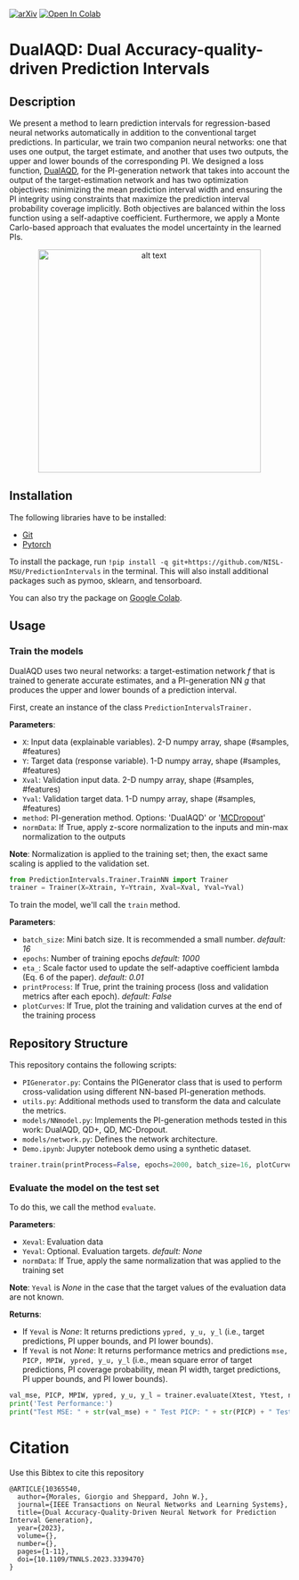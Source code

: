[![arXiv](https://img.shields.io/badge/arXiv-2212.06370-b31b1b.svg)](https://arxiv.org/abs/2212.06370)
[![Open In Colab](https://colab.research.google.com/assets/colab-badge.svg)](https://colab.research.google.com/github/NISL-MSU/PredictionIntervals/blob/master/DualAQD_PredictionIntervals.ipynb)

# DualAQD: Dual Accuracy-quality-driven Prediction Intervals

## Description

We present a method to learn prediction intervals for regression-based neural networks automatically in addition to the conventional target predictions.
In particular, we train two companion neural networks: one that uses one output, the target estimate, and another that uses two outputs, the upper and lower bounds of the corresponding PI.
We designed a loss function, [DualAQD](https://arxiv.org/abs/2212.06370), for the PI-generation network that takes into account the output of the target-estimation network and has two optimization objectives: minimizing the mean prediction interval width and ensuring the PI integrity using constraints that maximize the prediction interval probability coverage implicitly.
Both objectives are balanced within the loss function using a self-adaptive coefficient.
Furthermore, we apply a Monte Carlo-based approach that evaluates the model uncertainty in the learned PIs.

<p align="center">
  <img src="https://raw.githubusercontent.com/GiorgioMorales/PredictionIntervals/master/images/introduction.jpg" alt="alt text" width="400">
</p>

## Installation

The following libraries have to be installed:
* [Git](https://git-scm.com/download/) 
* [Pytorch](https://pytorch.org/)

To install the package, run `!pip install -q git+https://github.com/NISL-MSU/PredictionIntervals` in the terminal. 
This will also install additional packages such as pymoo, sklearn, and tensorboard.

You can also try the package on [Google Colab](https://colab.research.google.com/github/NISL-MSU/PredictionIntervals/blob/master/DualAQD_PredictionIntervals.ipynb).

## Usage

### Train the models

DualAQD uses two neural networks: a target-estimation network $f$ that is trained to generate accurate estimates, and a PI-generation NN $g$ that produces the upper and lower bounds of a prediction interval.

First, create an instance of the class `PredictionIntervalsTrainer.`

**Parameters**:

*   `X`: Input data (explainable variables). 2-D numpy array, shape (#samples, #features)
*   `Y`: Target data (response variable). 1-D numpy array, shape (#samples, #features)
*   `Xval`: Validation input data. 2-D numpy array, shape (#samples, #features)
*   `Yval`: Validation target data. 1-D numpy array, shape (#samples, #features)
*   `method`: PI-generation method. Options: 'DualAQD' or '[MCDropout](https://arxiv.org/pdf/1709.01907.pdf)'
*   `normData`: If True, apply z-score normalization to the inputs and min-max normalization to the outputs

**Note**: Normalization is applied to the training set; then, the exact same scaling is applied to the validation set.

```python
from PredictionIntervals.Trainer.TrainNN import Trainer
trainer = Trainer(X=Xtrain, Y=Ytrain, Xval=Xval, Yval=Yval)
```

To train the model, we'll call the `train` method.

**Parameters**:

*   `batch_size`: Mini batch size. It is recommended a small number. *default: 16*
*   `epochs`: Number of training epochs *default: 1000*
*   `eta_`: Scale factor used to update the self-adaptive coefficient lambda (Eq. 6 of the paper). *default: 0.01*
*   `printProcess`: If True, print the training process (loss and validation metrics after each epoch). *default: False*
*   `plotCurves`: If True, plot the training and validation curves at the end of the training process

## Repository Structure

This repository contains the following scripts:

* `PIGenerator.py`: Contains the PIGenerator class that is used to perform cross-validation using different NN-based PI-generation methods.        
* `utils.py`: Additional methods used to transform the data and calculate the metrics. 
* `models/NNmodel.py`: Implements the PI-generation methods tested in this work: DualAQD, QD+, QD, MC-Dropout.
* `models/network.py`: Defines the network architecture.
* `Demo.ipynb`: Jupyter notebook demo using a synthetic dataset.

```python
trainer.train(printProcess=False, epochs=2000, batch_size=16, plotCurves=True)
```

### Evaluate the model on the test set

To do this, we call the method `evaluate`.

**Parameters**:

*   `Xeval`: Evaluation data
*   `Yeval`: Optional. Evaluation targets. *default: None*
*   `normData`: If True, apply the same normalization that was applied to the training set

**Note**: `Yeval` is *None* in the case that the target values of the evaluation data are not known.

**Returns**:
*   If `Yeval` is *None*: It returns predictions `ypred, y_u, y_l` (i.e., target predictions, PI upper bounds, and PI lower bounds).
*   If `Yeval` is not *None*: It returns performance metrics and predictions `mse, PICP, MPIW, ypred, y_u, y_l` (i.e., mean square error of target predictions, PI coverage probability, mean PI width, target predictions, PI upper bounds, and PI lower bounds).

```python
val_mse, PICP, MPIW, ypred, y_u, y_l = trainer.evaluate(Xtest, Ytest, normData=True)
print('Test Performance:')
print("Test MSE: " + str(val_mse) + " Test PICP: " + str(PICP) + " Test MPIW: " + str(MPIW))
```

# Citation
Use this Bibtex to cite this repository

```
@ARTICLE{10365540,
  author={Morales, Giorgio and Sheppard, John W.},
  journal={IEEE Transactions on Neural Networks and Learning Systems}, 
  title={Dual Accuracy-Quality-Driven Neural Network for Prediction Interval Generation}, 
  year={2023},
  volume={},
  number={},
  pages={1-11},
  doi={10.1109/TNNLS.2023.3339470}
}
```
